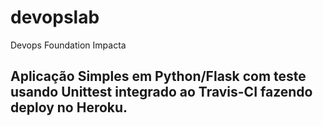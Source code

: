 # devopslab
Devops Foundation Impacta
## Aplicação Simples em  Python/Flask com teste usando Unittest integrado ao Travis-CI fazendo deploy no Heroku.